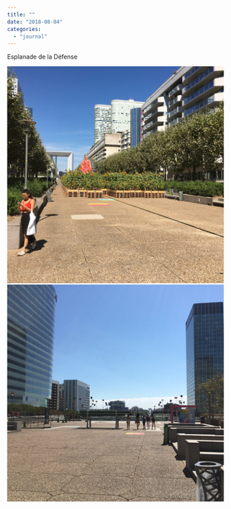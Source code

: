 ```yaml
---
title: ""
date: "2018-08-04"
categories: 
  - "journal"
---
```


Esplanade de la Défense

![](images/2130a42008.jpg)![](images/5e670f16df.jpg)

